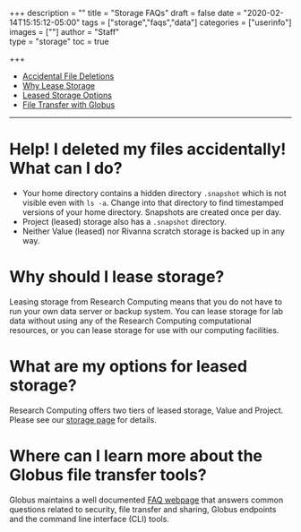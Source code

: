 +++
description = ""
title = "Storage FAQs"
draft = false
date = "2020-02-14T15:15:12-05:00"
tags = ["storage","faqs","data"]
categories = ["userinfo"]
images = [""]
author = "Staff"  
type = "storage"
toc = true

+++

* [Accidental File Deletions](#help-i-deleted-my-files-accidentally-what-can-i-do)
* [Why Lease Storage](#why-should-i-lease-storage)
* [Leased Storage Options](#what-are-my-options-for-leased-storage)
* [File Transfer with Globus](#where-can-i-learn-more-about-the-globus-file-transfer-tools)

- - -

# Help! I deleted my files accidentally!  What can I do?
* Your home directory contains a hidden directory `.snapshot` which is not visible even with `ls -a`.  Change into that directory to find timestamped versions of your home directory.  Snapshots are created once per day.  
* Project (leased) storage also has a `.snapshot` directory.
* Neither Value (leased) nor Rivanna scratch storage is backed up in any way.

# Why should I lease storage?
Leasing storage from Research Computing means that you do not have to run your own data server or backup system.  You can lease storage for lab data without using any of the Research Computing computational resources, or you can lease storage for use with our computing facilities.

# What are my options for leased storage?
Research Computing offers two tiers of leased storage, Value and Project. Please see our [storage page](/userinfo/storage) for details.

# Where can I learn more about the Globus file transfer tools?
Globus maintains a well documented [FAQ webpage](https://docs.globus.org/faq/) that answers common questions related to security, file transfer and sharing, Globus endpoints and the command line interface (CLI) tools.

